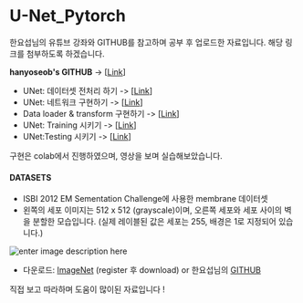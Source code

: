 # U-Net_Pytorch
한요섭님의 유튜브 강좌와 GITHUB를 참고하며 공부 후 업로드한 자료입니다.
해당 링크를 첨부하도록 하겠습니다.

**hanyoseob's GITHUB** -> [[Link](https://github.com/hanyoseob/youtube-cnn-002-pytorch-unet)]

 - UNet: 데이터셋 전처리 하기 -> [[Link](https://www.youtube.com/watch?v=fWmRYmjF-Xw)]
 - UNet: 네트워크 구현하기 -> [[Link](https://www.youtube.com/watch?v=sSxdQq9CCx0)]
 - Data loader & transform
   구현하기 -> [[Link](https://www.youtube.com/watch?v=1gMnChpUS9k)]
 - UNet: Training 시키기 -> [[Link](https://www.youtube.com/watch?v=rBb597ct_FQ)]
 - UNet:Testing 시키기 -> [[Link](https://www.youtube.com/watch?v=igvk1W1JtHA)]
 
 구현은 colab에서 진행하였으며, 영상을 보며 실습해보았습니다.
 
 #### DATASETS
 
 - ISBI 2012 EM Sementation Challenge에 사용한 membrane 데이터셋
 - 왼쪽의 세포 이미지는 512 x 512 (grayscale)이며, 오른쪽 세포와 세포 사이의 벽을 분할한 모습입니다.
(실제 레이블된 값은 세포는 255, 배경은 1로 지정되어 있습니다.)

 
![enter image description here](https://imagej.net/media/events/challenge-isbi-2012-sample-image.png)
 

 - 다운로드: [ImageNet](https://imagej.net/events/isbi-2012-segmentation-challenge) (register 후 download) or 한요섭님의 [GITHUB](https://github.com/hanyoseob/youtube-cnn-002-pytorch-unet)

직접 보고 따라하며 도움이 많이된 자료입니다 !
